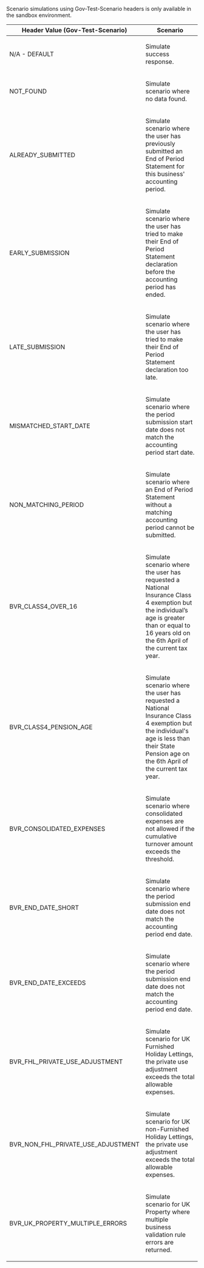 <p>Scenario simulations using Gov-Test-Scenario headers is only available in the sandbox environment.</p>
<table>
    <thead>
        <tr>
            <th>Header Value (Gov-Test-Scenario)</th>
            <th>Scenario</th>
        </tr>
    </thead>
    <tbody>
        <tr>
            <td><p>N/A - DEFAULT</p></td>
            <td><p>Simulate success response.</p></td>
        </tr>
        <tr>
            <td><p>NOT_FOUND</p></td>
            <td><p>Simulate scenario where no data found.</p></td>
        </tr>
        <tr>
            <td><p>ALREADY_SUBMITTED</p></td>
            <td><p>Simulate scenario where the user has previously submitted an End of Period Statement for this business' accounting period.</p></td>
        </tr>
        <tr>
            <td><p>EARLY_SUBMISSION</p></td>
            <td><p>Simulate scenario where the user has tried to make their End of Period Statement declaration before the accounting period has ended.</p></td>
        </tr>
        <tr>
            <td><p>LATE_SUBMISSION</p></td>
            <td><p>Simulate scenario where the user has tried to make their End of Period Statement declaration too late.</p></td>
        </tr>
        <tr>
            <td><p>MISMATCHED_START_DATE</p></td>
            <td><p>Simulate scenario where the period submission start date does not match the accounting period start date.</p></td>
        </tr>
        <tr>
            <td><p>NON_MATCHING_PERIOD</p></td>
            <td><p>Simulate scenario where an End of Period Statement without a matching accounting period cannot be submitted.</p></td>
        </tr>
        <tr>
            <td><p>BVR_CLASS4_OVER_16</p></td>
            <td><p>Simulate scenario where the user has requested a National Insurance Class 4 exemption but the individual’s age is greater than or equal to 16 years old on the 6th April of the current tax year.</p></td>
        </tr>
        <tr>
            <td><p>BVR_CLASS4_PENSION_AGE</p></td>
            <td><p>Simulate scenario where the user has requested a National Insurance Class 4 exemption but the individual's age is less than their State Pension age on the 6th April of the current tax year.</p></td>
        </tr>
        <tr>
            <td><p>BVR_CONSOLIDATED_EXPENSES</p></td>
            <td><p>Simulate scenario where consolidated expenses are not allowed if the cumulative turnover amount exceeds the threshold.</p></td>
        </tr>
        <tr>
            <td><p>BVR_END_DATE_SHORT</p></td>
            <td><p>Simulate scenario where the period submission end date does not match the accounting period end date.</p></td>
        </tr>
        <tr>
            <td><p>BVR_END_DATE_EXCEEDS</p></td>
            <td><p>Simulate scenario where the period submission end date does not match the accounting period end date.</p></td>
        </tr>
        <tr>
            <td><p>BVR_FHL_PRIVATE_USE_ADJUSTMENT</p></td>
            <td><p>Simulate scenario for UK Furnished Holiday Lettings, the private use adjustment exceeds the total allowable expenses.</p></td>
        </tr>
        <tr>
            <td><p>BVR_NON_FHL_PRIVATE_USE_ADJUSTMENT</p></td>
            <td><p>Simulate scenario for UK non-Furnished Holiday Lettings, the private use adjustment exceeds the total allowable expenses.</p></td>
        </tr>
        <tr>
            <td><p>BVR_UK_PROPERTY_MULTIPLE_ERRORS</p></td>
            <td><p>Simulate scenario for UK Property where multiple business validation rule errors are returned.</p></td>
        </tr>
    </tbody>
</table>
